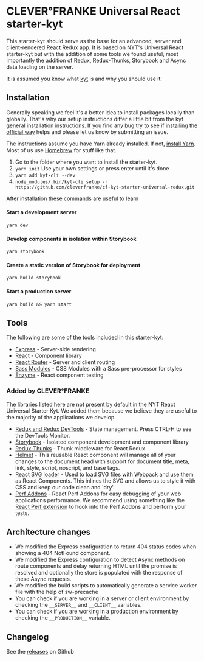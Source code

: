 # CLEVER°FRANKE Universal React starter-kyt

This starter-kyt should serve as the base for an advanced, server and client-rendered React Redux app. It is based on NYT's Universal React starter-kyt but with the addition of some tools we found useful, most importantly the addition of Redux, Redux-Thunks, Storybook and Async data loading on the server.

It is assumed you know what [kyt](https://github.com/NYTimes/kyt) is and why you should use it.

## Installation

Generally speaking we feel it's a better idea to install packages locally than globally. That's why our setup instructions differ a little bit from the kyt general installation instructions. If you find any bug try to see if [installing the official way](https://github.com/NYTimes/kyt#quick-start) helps and please let us know by submitting an issue.

The instructions assume you have Yarn already installed. If not, [install Yarn](https://yarnpkg.com/lang/en/docs/install/). Most of us use [Homebrew](https://brew.sh/) for stuff like that.

1. Go to the folder where you want to install the starter-kyt.
2. `yarn init`
Use your own settings or press enter until it's done
3. `yarn add kyt-cli --dev`
4. `node_modules/.bin/kyt-cli setup -r https://github.com/cleverfranke/cf-kyt-starter-universal-redux.git`

After installation these commands are useful to learn

#### Start a development server
`yarn dev`

#### Develop components in isolation within Storybook
`yarn storybook`

#### Create a static version of Storybook for deployment
`yarn build-storybook`

#### Start a production server
`yarn build && yarn start`


## Tools

The following are some of the tools included in this starter-kyt:

- [Express](https://expressjs.com/) - Server-side rendering
- [React](https://facebook.github.io/react/) - Component library
- [React Router](https://github.com/reactjs/react-router) - Server and client routing
- [Sass Modules](https://github.com/css-modules/css-modules) - CSS Modules with a Sass pre-processor for styles
- [Enzyme](https://github.com/airbnb/enzyme) - React component testing

### Added by CLEVER°FRANKE

The libraries listed here are not present by default in the NYT React Universal Starter Kyt. We added them because we believe they are useful to the majority of the applications we develop.

- [Redux and Redux DevTools](https://github.com/reactjs/redux) - State management. Press CTRL-H to see the DevTools Monitor.
- [Storybook](https://getstorybook.io/) - Isolated component development and component library
- [Redux-Thunks](https://github.com/gaearon/redux-thunk) - Thunk middleware for React Redux
- [Helmet](https://github.com/nfl/react-helmet) - This reusable React component will manage all of your changes to the document head with support for document title, meta, link, style, script, noscript, and base tags.
- [React SVG loader](https://github.com/boopathi/react-svg-loader) - Used to load SVG files with Webpack and use them as React Components. This inlines the SVG and allows us to style it with CSS and keep our code clean and 'dry'.
- [Perf Addons](https://www.npmjs.com/package/react-addons-perf) - React Perf Addons for easy debugging of your web applications performance. We recommend using something like the [React Perf extension](https://chrome.google.com/webstore/detail/react-perf/hacmcodfllhbnekmghgdlplbdnahmhmm) to hook into the Perf Addons and perform your tests.

## Architecture changes
- We modified the Express configuration to return 404 status codes when showing a 404 NotFound component.
- We modified the Express configuration to detect Async methods on route components and delay returning HTML until the promise is resolved and optionally the store is populated with the response of these Async requests.
- We modified the build scripts to automatically generate a service worker file with the help of sw-precache
- You can check if you are working in a server or client environment by checking the `__SERVER__` and `__CLIENT__` variables.
- You can check if you are working in a production environment by checking the `__PRODUCTION__` variable.

## Changelog
See the [releases](https://github.com/cleverfranke/cf-kyt-starter-universal-redux/releases) on Github
